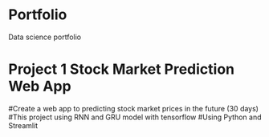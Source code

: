 # Portfolio
Data science portfolio
# Project 1 Stock Market Prediction Web App
#Create a web app to predicting stock market prices in the future (30 days)
#This project using RNN and GRU model with tensorflow 
#Using Python and Streamlit

